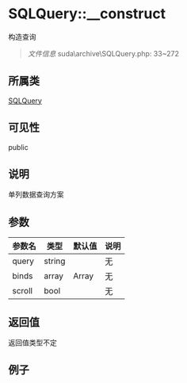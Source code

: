 # SQLQuery::__construct
构造查询
> *文件信息* suda\archive\SQLQuery.php: 33~272
## 所属类 

[SQLQuery](../SQLQuery.md)

## 可见性

  public  
## 说明

单列数据查询方案


## 参数

| 参数名 | 类型 | 默认值 | 说明 |
|--------|-----|-------|-------|
| query |  string |  | 无 |
| binds |  array | Array | 无 |
| scroll |  bool |  | 无 |

## 返回值
返回值类型不定

## 例子